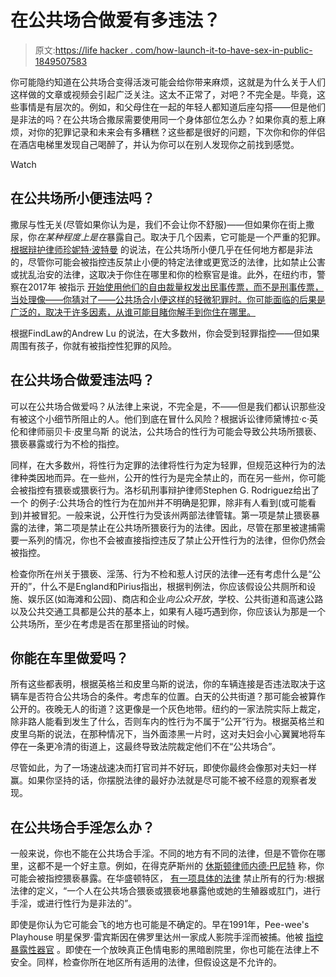 # 在公共场合做爱有多违法？

> 原文:[https://life hacker . com/how-launch-it-to-have-sex-in-public-1849507583](https://lifehacker.com/how-illegal-is-it-to-have-sex-in-public-1849507583)

你可能隐约知道在公共场合变得活泼可能会给你带来麻烦，这就是为什么关于人们这样做的文章或视频会引起广泛关注。这太不正常了，对吧？不完全是。毕竟，这些事情是有层次的。例如，和父母住在一起的年轻人都知道后座勾搭——但是他们是非法的吗？在公共场合撒尿需要使用同一个身体部位怎么办？如果你真的惹上麻烦，对你的犯罪记录和未来会有多糟糕？这些都是很好的问题，下次你和你的伴侣在酒店电梯里发现自己喝醉了，并认为你可以在别人发现你之前找到感觉。

Watch

## 在公共场所小便违法吗？

撒尿与性无关(尽管如果你认为是，我们不会让你不舒服)——但如果你在街上撒尿，你*在某种程度上是在*暴露自己。取决于几个因素，它可能是一个严重的犯罪。 [根据辩护律师珍妮特·波特曼](https://www.criminaldefenselawyer.com/resources/criminal-defense/sex-crimes/public-urination-law-penalty.htm#:~:text=Urinating%20in%20public%20is%20illegal,is%20guilty%20of%20disorderly%20conduct.) 的说法，在公共场所小便几乎在任何地方都是非法的，尽管你可能会被指控违反禁止小便的特定法律或更宽泛的法律，比如禁止公害或扰乱治安的法律，这取决于你住在哪里和你的检察官是谁。此外，在纽约市，警察在2017年 被指示 [开始使用他们的自由裁量权发出民事传票，而不是刑事传票，当处理像——你猜对了——公共场合小便这样的轻微犯罪时。你可能面临的后果是广泛的，取决于许多因素，从谁可能目睹你解手到你住在哪里。](https://www.nytimes.com/2017/10/20/nyregion/criminal-summons-civil-public-urination.html)

根据FindLaw的Andrew Lu 的说法，在大多数州，你会受到轻罪指控——但如果周围有孩子，你就有被指控性犯罪的风险。

## 在公共场合做爱违法吗？

可以在公共场合做爱吗？从法律上来说，不完全是，不——但是我们都认识那些没有被这个小细节所阻止的人。他们到底在冒什么风险？根据诉讼律师黛博拉·c·英伦和律师丽贝卡·皮里乌斯 的说法，公共场合的性行为可能会导致公共场所猥亵、猥亵暴露或行为不检的指控。

同样，在大多数州，将性行为定罪的法律将性行为定为轻罪，但规范这种行为的法律种类因地而异。在一些州，公开的性行为是完全禁止的，而在另一些州，你可能会被指控有猥亵或猥亵行为。洛杉矶刑事辩护律师Stephen G. Rodriguez给出了一个 的例子:公共场合的性行为在加州并不明确是犯罪，除非有人看到(或可能看到)并被冒犯。一般来说，公开性行为受该州两部法律管辖。第一项是禁止猥亵暴露的法律，第二项是禁止在公共场所猥亵行为的法律。因此，尽管在那里被逮捕需要一系列的情况，你也不会被直接指控违反了禁止公开性行为的法律，但你仍然会被指控。

检查你所在州关于猥亵、淫荡、行为不检和惹人讨厌的法律—还有考虑什么是“公开的”，什么不是England和Pirius指出，根据判例法，你应该假设公共厕所和设施、娱乐区(如海滩和公园)、商店和企业*向公众开放*，学校、公共街道和高速公路以及公共交通工具都是公共的基本上，如果有人碰巧遇到你，你应该认为那是一个公共场所，至少在考虑是否在那里搭讪的时候。

## 你能在车里做爱吗？

所有这些都表明，根据英格兰和皮里乌斯的说法，你的车辆连接是否违法取决于这辆车是否符合公共场合的条件。考虑车的位置。白天的公共街道？那可能会被算作公开的。夜晚无人的街道？这更像是一个灰色地带。纽约的一家法院实际上裁定，除非路人能看到发生了什么，否则车内的性行为不属于“公开”行为。根据英格兰和皮里乌斯的说法，在那种情况下，当外面漆黑一片时，这对夫妇会小心翼翼地将车停在一条更冷清的街道上，这最终导致法院裁定他们不在“公共场合”。

尽管如此，为了一场速战速决而打官司并不好玩，即使你最终会像那对夫妇一样赢。如果你坚持的话，你摆脱法律的最好办法就是尽可能不被不经意的观察者发现。

## 在公共场合手淫怎么办？

一般来说，你也不能在公共场合手淫。不同的地方有不同的法律，但是不管你在哪里，这都不是一个好主意。例如，在得克萨斯州的 [休斯顿律师内德·巴尼特](https://www.nedbarnett.com/whats-difference-indecent-exposure-public-lewdness/) 称，你可能会被指控猥亵暴露。在华盛顿特区， [有一项具体的法律](https://code.dccouncil.us/us/dc/council/code/sections/22-1312#:~:text=to%20main%20content-,%C2%A7%2022%E2%80%931312.,22%2D3001(8).) 禁止所有的行为:根据法律的定义，“一个人在公共场合猥亵或猥亵地暴露他或她的生殖器或肛门，进行手淫，或进行性行为是非法的”。

即使是你认为它可能会飞的地方也可能是不确定的。早在1991年，Pee-wee's Playhouse 明星保罗·雷宾斯因在佛罗里达州一家成人影院手淫而被捕。他被 [指控暴露性器官](https://www.nydailynews.com/entertainment/gossip/paul-reubens-pee-wee-playhouse-star-arrested-1991-article-1.2571832) 。即使在一个放映真正色情电影的黑暗剧院里，你也可能在法律上不安全。同样，检查你所在地区所有适用的法律，但假设这是不允许的。